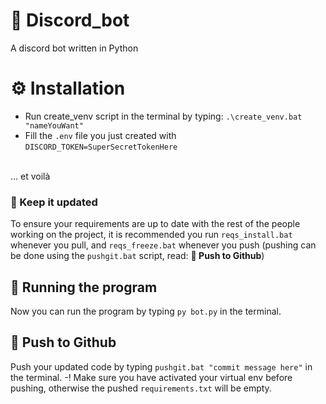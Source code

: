 # 🤖 Discord_bot 
A discord bot written in Python

# ⚙️ Installation
* Run create_venv script in the terminal by typing: `.\create_venv.bat "nameYouWant"`
* Fill the `.env` file you just created with `DISCORD_TOKEN=SuperSecretTokenHere`
<br>
... et voilà

### 🔨 Keep it updated
To ensure your requirements are up to date with the rest of the people working on the project, it is recommended you run `reqs_install.bat` whenever you pull, and `reqs_freeze.bat` whenever you push (pushing can be done using the `pushgit.bat` script, read: **🚀 Push to Github**)

## 🏃 Running the program 
Now you can run the program by typing `py bot.py` in the terminal.

## 🚀 Push to Github
Push your updated code by typing `pushgit.bat "commit message here"`  in the terminal.
-! Make sure you have activated your virtual env before pushing, otherwise the pushed `requirements.txt` will be empty.
